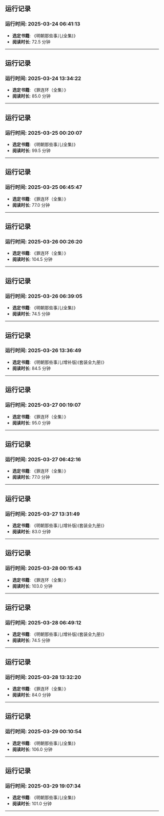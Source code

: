 ## 运行记录
### 运行时间: 2025-03-24 06:41:13
- **选定书籍**: 《明朝那些事儿(全集)》
- **阅读时长**: 72.5 分钟
------------------------------
## 运行记录
### 运行时间: 2025-03-24 13:34:22
- **选定书籍**: 《罪连环（全集）》
- **阅读时长**: 85.0 分钟
------------------------------
## 运行记录
### 运行时间: 2025-03-25 00:20:07
- **选定书籍**: 《明朝那些事儿(全集)》
- **阅读时长**: 99.5 分钟
------------------------------
## 运行记录
### 运行时间: 2025-03-25 06:45:47
- **选定书籍**: 《罪连环（全集）》
- **阅读时长**: 77.0 分钟
------------------------------
## 运行记录
### 运行时间: 2025-03-26 00:26:20
- **选定书籍**: 《罪连环（全集）》
- **阅读时长**: 104.5 分钟
------------------------------
## 运行记录
### 运行时间: 2025-03-26 06:39:05
- **选定书籍**: 《明朝那些事儿(全集)》
- **阅读时长**: 74.5 分钟
------------------------------
## 运行记录
### 运行时间: 2025-03-26 13:36:49
- **选定书籍**: 《明朝那些事儿(增补版)(套装全九册)》
- **阅读时长**: 84.5 分钟
------------------------------
## 运行记录
### 运行时间: 2025-03-27 00:19:07
- **选定书籍**: 《罪连环（全集）》
- **阅读时长**: 95.0 分钟
------------------------------
## 运行记录
### 运行时间: 2025-03-27 06:42:16
- **选定书籍**: 《罪连环（全集）》
- **阅读时长**: 77.0 分钟
------------------------------
## 运行记录
### 运行时间: 2025-03-27 13:31:49
- **选定书籍**: 《明朝那些事儿(增补版)(套装全九册)》
- **阅读时长**: 83.0 分钟
------------------------------
## 运行记录
### 运行时间: 2025-03-28 00:15:43
- **选定书籍**: 《罪连环（全集）》
- **阅读时长**: 103.0 分钟
------------------------------
## 运行记录
### 运行时间: 2025-03-28 06:49:12
- **选定书籍**: 《明朝那些事儿(增补版)(套装全九册)》
- **阅读时长**: 74.5 分钟
------------------------------
## 运行记录
### 运行时间: 2025-03-28 13:32:20
- **选定书籍**: 《罪连环（全集）》
- **阅读时长**: 84.0 分钟
------------------------------
## 运行记录
### 运行时间: 2025-03-29 00:10:54
- **选定书籍**: 《明朝那些事儿(全集)》
- **阅读时长**: 106.0 分钟
------------------------------
## 运行记录
### 运行时间: 2025-03-29 19:07:34
- **选定书籍**: 《明朝那些事儿(全集)》
- **阅读时长**: 101.0 分钟
------------------------------

